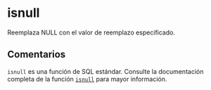 ﻿---
SidebarGroup: "index-conversion-functions"
Autogenerated: true
---

# isnull

Reemplaza NULL con el valor de reemplazo especificado.

## Comentarios 

`isnull` es una función de SQL estándar. Consulte la documentación completa de la función [`isnull`](https://learn.microsoft.com/es-es/sql/t-sql/functions/isnull-transact-sql) para mayor información.
